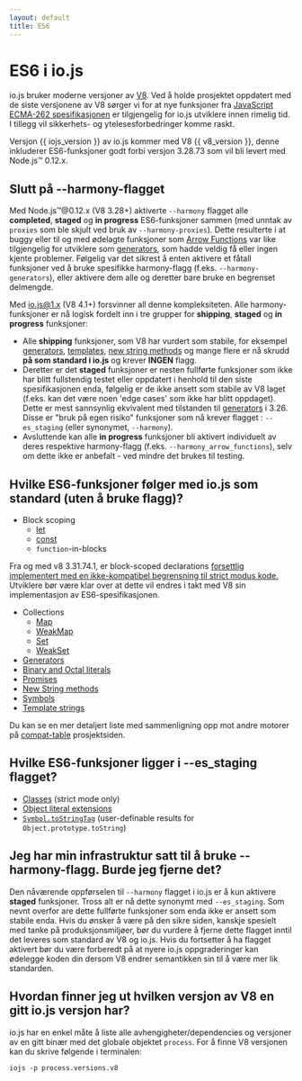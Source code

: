 ```yaml
---
layout: default
title: ES6
---
```


# ES6 i io.js

io.js bruker moderne versjoner av [V8](https://code.google.com/p/v8/).
Ved å holde prosjektet oppdatert med de siste versjonene av V8 sørger
vi for at nye funksjoner fra [JavaScript 
ECMA-262 spesifikasjonen](http://www.ecma-international.org/publications/standards/Ecma-262.htm)
er tilgjengelig for io.js utviklere innen rimelig tid. I tillegg vil sikkerhets-
og ytelesesforbedringer komme raskt.

Versjon {{ iojs_version }} av io.js kommer med V8 {{ v8_version }}, denne
inkluderer ES6-funksjoner godt forbi versjon 3.28.73 som vil bli levert med
Node.js™ 0.12.x.

## Slutt på --harmony-flagget

Med Node.js™@0.12.x (V8 3.28+) aktiverte  `--harmony` flagget alle 
**completed**, **staged** og **in progress** ES6-funksjoner sammen
(med unntak av `proxies` som 
ble skjult ved bruk av `--harmony-proxies`). Dette resulterte i at buggy eller 
til og med ødelagte funksjoner som 
[Arrow Functions](https://developer.mozilla.org/en-US/docs/Web/JavaScript/Reference/Functions/Arrow_functions)
var like tilgjengelig for utviklere som 
[generators](https://developer.mozilla.org/en-US/docs/Web/JavaScript/Reference/Statements/function*),
som hadde veldig få eller ingen kjente problemer. Følgelig var det sikrest
å enten aktivere et fåtall funksjoner ved å bruke spesifikke harmony-flagg (f.eks.
`--harmony-generators`), eller aktivere dem alle og deretter bare bruke
en begrenset delmengde.

Med io.js@1.x (V8 4.1+) forsvinner all denne kompleksiteten. Alle harmony-funksjoner
er nå logisk fordelt inn i tre grupper for **shipping**, **staged** og **in
progress** funksjoner:

 * Alle **shipping** funksjoner, som V8 har vurdert som stabile, for eksempel <a
   href="https://developer.mozilla.org/en-US/docs/Web/JavaScript/Reference/Statements/function*">generators</a>,
   <a
   href="https://developer.mozilla.org/en-US/docs/Web/JavaScript/Reference/template_strings">templates</a>,
   <a
   href="https://developer.mozilla.org/en-US/docs/Web/JavaScript/New_in_JavaScript/ECMAScript_6_support_in_Mozilla#Additions_to_the_String_object">new
   string methods</a> og mange flere er nå skrudd **på som standard i io.js** og
   krever  **INGEN** flagg.
 * Deretter er det **staged** funksjoner er nesten fullførte funksjoner som ikke  
   har blitt fullstendig testet eller oppdatert i henhold til den siste spesifikasjonen
   enda, følgelig er de ikke ansett som stabile av V8 laget (f.eks. kan det være
   noen 'edge cases' som ikke har blitt oppdaget). Dette er mest sannsynlig 
   ekvivalent med tilstanden til 
   <a
   href="https://developer.mozilla.org/en-US/docs/Web/JavaScript/Reference/Statements/function*">generators</a>
   i 3.26. Disse er "bruk på egen risiko" funksjoner som nå krever flagget
   : `--es_staging` (eller synonymet, `--harmony`).
 * Avsluttende kan alle **in progress** funksjoner bli aktivert individuelt
   av deres respektive harmony-flagg (f.eks. `--harmony_arrow_functions`), selv om 
   dette ikke er anbefalt - ved mindre det brukes til testing.

## Hvilke ES6-funksjoner følger med io.js som standard (uten å bruke flagg)?

 * Block scoping
   * <a href="https://developer.mozilla.org/en-US/docs/Web/JavaScript/Reference/Statements/let">let</a>
   * <a href="https://developer.mozilla.org/en-US/docs/Web/JavaScript/Reference/Statements/const">const</a>
   * `function`-in-blocks

Fra og med v8 3.31.74.1, er block-scoped declarations <a
href="https://groups.google.com/forum/#!topic/v8-users/3UXNCkAU8Es">forsettlig
implementert med en ikke-kompatibel begrensning til strict modus kode.</a> 
Utviklere bør være klar over at dette vil endres i takt med V8 sin implementasjon
av ES6-spesifikasjonen.

 * Collections
   * <a href="https://developer.mozilla.org/en-US/docs/Web/JavaScript/Reference/Global_Objects/Map">Map</a>
   * <a href="https://developer.mozilla.org/en-US/docs/Web/JavaScript/Reference/Global_Objects/WeakMap">WeakMap</a>
   * <a href="https://developer.mozilla.org/en-US/docs/Web/JavaScript/Reference/Global_Objects/Set">Set</a>
   * <a href="https://developer.mozilla.org/en-US/docs/Web/JavaScript/Reference/Global_Objects/WeakSet">WeakSet</a>
 * <a href="https://developer.mozilla.org/en-US/docs/Web/JavaScript/Reference/Statements/function*">Generators</a>
 * <a href="https://developer.mozilla.org/en-US/docs/Web/JavaScript/Reference/Lexical_grammar#Numeric_literals">Binary and Octal literals</a>
 * <a href="https://developer.mozilla.org/en-US/docs/Web/JavaScript/Reference/Global_Objects/Promise">Promises</a>
 * <a href="https://developer.mozilla.org/en-US/docs/Web/JavaScript/New_in_JavaScript/ECMAScript_6_support_in_Mozilla#Additions_to_the_String_object">New String methods</a>
 * <a href="https://developer.mozilla.org/en-US/docs/Web/JavaScript/Reference/Global_Objects/Symbol">Symbols</a>
 * <a href="https://developer.mozilla.org/en-US/docs/Web/JavaScript/Reference/template_strings">Template strings</a>

Du kan se en mer detaljert liste med sammenligning opp mot andre motorer på 
<a href="https://kangax.github.io/compat-table/es6/">compat-table</a> prosjektsiden.

## Hvilke ES6-funksjoner ligger i --es_staging flagget?

 * <a href="https://github.com/lukehoban/es6features#classes">Classes</a> (strict mode only)
 * <a href="https://github.com/lukehoban/es6features#enhanced-object-literals">Object literal extensions</a></li>
 * <a href="https://developer.mozilla.org/en-US/docs/Web/JavaScript/Reference/Global_Objects/Symbol">`Symbol.toStringTag`</a> (user-definable results for `Object.prototype.toString`)

## Jeg har min infrastruktur satt til å bruke --harmony-flagg. Burde jeg fjerne det?

Den nåværende oppførselen til `--harmony` flagget i io.js er å kun aktivere
**staged** funksjoner. Tross alt er nå dette synonymt med `--es_staging`. 
Som nevnt overfor are dette fullførte funksjoner som enda ikke er ansett
som stabile enda. Hvis du ønsker å være på den sikre siden, kanskje spesielt
med tanke på produksjonsmiljøer, bør du vurdere å fjerne dette flagget inntil
det leveres som standard av V8 og io.js. Hvis du fortsetter å ha flagget aktivert
bør du være forberedt på at nyere io.js oppgraderinger kan ødelegge koden din
dersom V8 endrer semantikken sin til å være mer lik standarden.

## Hvordan finner jeg ut hvilken versjon av V8 en gitt io.js versjon har?
io.js har en enkel måte å liste alle avhengigheter/dependencies og versjoner
av en gitt binær med det globale objektet `process`. For å finne V8 versjonen
kan du skrive følgende i terminalen:

```
iojs -p process.versions.v8
```


